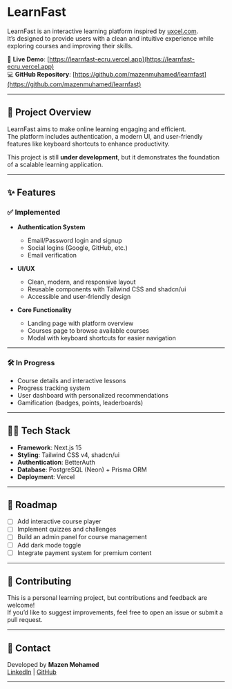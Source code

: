 # LearnFast

LearnFast is an interactive learning platform inspired by [uxcel.com](https://uxcel.com).  
It’s designed to provide users with a clean and intuitive experience while exploring courses and improving their skills.

🚀 **Live Demo**: [https://learnfast-ecru.vercel.app](https://learnfast-ecru.vercel.app)  
💻 **GitHub Repository**: [https://github.com/mazenmuhamed/learnfast](https://github.com/mazenmuhamed/learnfast)

---

## 📖 Project Overview

LearnFast aims to make online learning engaging and efficient.  
The platform includes authentication, a modern UI, and user-friendly features like keyboard shortcuts to enhance productivity.

This project is still **under development**, but it demonstrates the foundation of a scalable learning application.

---

## ✨ Features

### ✅ Implemented

- **Authentication System**
  - Email/Password login and signup
  - Social logins (Google, GitHub, etc.)
  - Email verification

- **UI/UX**
  - Clean, modern, and responsive layout
  - Reusable components with Tailwind CSS and shadcn/ui
  - Accessible and user-friendly design

- **Core Functionality**
  - Landing page with platform overview
  - Courses page to browse available courses
  - Modal with keyboard shortcuts for easier navigation

---

### 🛠️ In Progress

- Course details and interactive lessons
- Progress tracking system
- User dashboard with personalized recommendations
- Gamification (badges, points, leaderboards)

---

## 🧑‍💻 Tech Stack

- **Framework**: Next.js 15
- **Styling**: Tailwind CSS v4, shadcn/ui
- **Authentication**: BetterAuth
- **Database**: PostgreSQL (Neon) + Prisma ORM
- **Deployment**: Vercel

---

## 📌 Roadmap

- [ ] Add interactive course player
- [ ] Implement quizzes and challenges
- [ ] Build an admin panel for course management
- [ ] Add dark mode toggle
- [ ] Integrate payment system for premium content

---

## 🤝 Contributing

This is a personal learning project, but contributions and feedback are welcome!  
If you’d like to suggest improvements, feel free to open an issue or submit a pull request.

---

## 📧 Contact

Developed by **Mazen Mohamed**  
[LinkedIn](https://www.linkedin.com/in/mazen-mohamed-5b0716247/) | [GitHub](https://github.com/mazenmuhamed)

---
